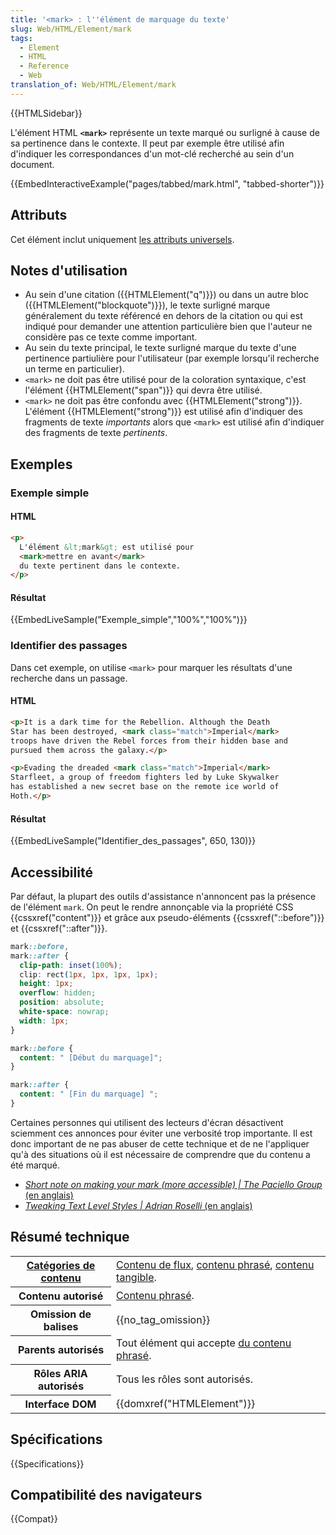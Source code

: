 ```yaml
---
title: '<mark> : l''élément de marquage du texte'
slug: Web/HTML/Element/mark
tags:
  - Element
  - HTML
  - Reference
  - Web
translation_of: Web/HTML/Element/mark
---
```


{{HTMLSidebar}}

L'élément HTML **`<mark>`** représente un texte marqué ou surligné à cause de sa pertinence dans le contexte. Il peut par exemple être utilisé afin d'indiquer les correspondances d'un mot-clé recherché au sein d'un document.

{{EmbedInteractiveExample("pages/tabbed/mark.html", "tabbed-shorter")}}

## Attributs

Cet élément inclut uniquement [les attributs universels](/fr/docs/Web/HTML/Attributs_universels).

## Notes d'utilisation

- Au sein d'une citation ({{HTMLElement("q")}}) ou dans un autre bloc ({{HTMLElement("blockquote")}}), le texte surligné marque généralement du texte référencé en dehors de la citation ou qui est indiqué pour demander une attention particulière bien que l'auteur ne considère pas ce texte comme important.
- Au sein du texte principal, le texte surligné marque du texte d'une pertinence partiulière pour l'utilisateur (par exemple lorsqu'il recherche un terme en particulier).
- `<mark>` ne doit pas être utilisé pour de la coloration syntaxique, c'est l'élément {{HTMLElement("span")}} qui devra être utilisé.
- `<mark>` ne doit pas être confondu avec {{HTMLElement("strong")}}. L'élément {{HTMLElement("strong")}} est utilisé afin d'indiquer des fragments de texte _importants_ alors que `<mark>` est utilisé afin d'indiquer des fragments de texte _pertinents_.

## Exemples

### Exemple simple

#### HTML

```html
<p>
  L'élément &lt;mark&gt; est utilisé pour
  <mark>mettre en avant</mark>
  du texte pertinent dans le contexte.
</p>
```

#### Résultat

{{EmbedLiveSample("Exemple_simple","100%","100%")}}

### Identifier des passages

Dans cet exemple, on utilise `<mark>` pour marquer les résultats d'une recherche dans un passage.

#### HTML

```html
<p>It is a dark time for the Rebellion. Although the Death
Star has been destroyed, <mark class="match">Imperial</mark>
troops have driven the Rebel forces from their hidden base and
pursued them across the galaxy.</p>

<p>Evading the dreaded <mark class="match">Imperial</mark>
Starfleet, a group of freedom fighters led by Luke Skywalker
has established a new secret base on the remote ice world of
Hoth.</p>
```

#### Résultat

{{EmbedLiveSample("Identifier_des_passages", 650, 130)}}

## Accessibilité

Par défaut, la plupart des outils d'assistance n'annoncent pas la présence de l'élément `mark`. On peut le rendre annonçable via la propriété CSS {{cssxref("content")}} et grâce aux pseudo-éléments {{cssxref("::before")}} et {{cssxref("::after")}}.

```css
mark::before,
mark::after {
  clip-path: inset(100%);
  clip: rect(1px, 1px, 1px, 1px);
  height: 1px;
  overflow: hidden;
  position: absolute;
  white-space: nowrap;
  width: 1px;
}

mark::before {
  content: " [Début du marquage]";
}

mark::after {
  content: " [Fin du marquage] ";
}
```

Certaines personnes qui utilisent des lecteurs d'écran désactivent sciemment ces annonces pour éviter une verbosité trop importante. Il est donc important de ne pas abuser de cette technique et de ne l'appliquer qu'à des situations où il est nécessaire de comprendre que du contenu a été marqué.

- [_Short note on making your mark (more accessible) | The Paciello Group_ (en anglais)](https://developer.paciellogroup.com/blog/2017/12/short-note-on-making-your-mark-more-accessible/)
- [_Tweaking Text Level Styles | Adrian Roselli_ (en anglais)](http://adrianroselli.com/2017/12/tweaking-text-level-styles.html)

## Résumé technique

<table class="properties">
  <tbody>
    <tr>
      <th scope="row">
        <a href="/fr/docs/Web/HTML/Catégorie_de_contenu"
          >Catégories de contenu</a
        >
      </th>
      <td>
        <a href="/fr/docs/Web/HTML/Catégorie_de_contenu#Contenu_de_flux"
          >Contenu de flux</a
        >,
        <a href="/fr/docs/Web/HTML/Catégorie_de_contenu#Contenu_phras.C3.A9"
          >contenu phrasé</a
        >,
        <a href="/fr/docs/Web/HTML/Catégorie_de_contenu#Contenu_tangible"
          >contenu tangible</a
        >.
      </td>
    </tr>
    <tr>
      <th scope="row">Contenu autorisé</th>
      <td>
        <a href="/fr/docs/Web/HTML/Catégorie_de_contenu#Contenu_phrasé"
          >Contenu phrasé</a
        >.
      </td>
    </tr>
    <tr>
      <th scope="row">Omission de balises</th>
      <td>{{no_tag_omission}}</td>
    </tr>
    <tr>
      <th scope="row">Parents autorisés</th>
      <td>
        Tout élément qui accepte
        <a href="/fr/docs/Web/HTML/Catégorie_de_contenu#Contenu_phras.C3.A9"
          >du contenu phrasé</a
        >.
      </td>
    </tr>
    <tr>
      <th scope="row">Rôles ARIA autorisés</th>
      <td>Tous les rôles sont autorisés.</td>
    </tr>
    <tr>
      <th scope="row">Interface DOM</th>
      <td>{{domxref("HTMLElement")}}</td>
    </tr>
  </tbody>
</table>

## Spécifications

{{Specifications}}

## Compatibilité des navigateurs

{{Compat}}
